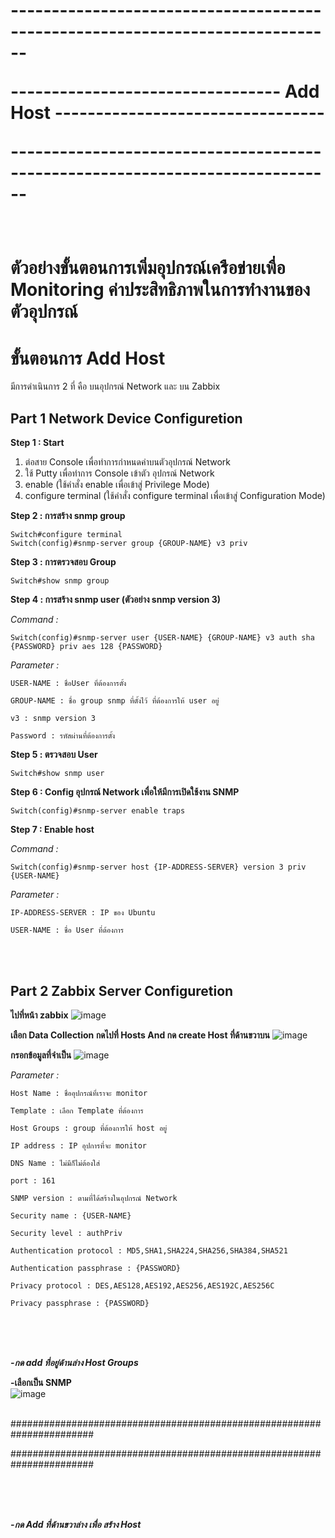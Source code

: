 <strong> <h1>
<p>------------------------------------------------------------------------------</p>
<p>--------------------------------- Add Host ---------------------------------</p>
<p>------------------------------------------------------------------------------</p>
</h1> </strong>
<br>

<h1>ตัวอย่างขั้นตอนการเพิ่มอุปกรณ์เครือข่ายเพื่อ Monitoring ค่าประสิทธิภาพในการทำงานของตัวอุปกรณ์</h1>

# ขั้นตอนการ Add Host

มีการดำเนินการ 2 ที่ คือ บนอุปกรณ์ Network และ บน Zabbix




## Part 1 Network Device Configuretion

__Step 1 : Start__
1) ต่อสาย Console เพื่อทำการกำหนดค่าบนตัวอุปกรณ์ Network
2)	ใช้ Putty เพื่อทำการ Console เข้าตัว อุปกรณ์ Network
3)	enable (ใช้คำสั่ง enable เพื่อเข้าสู่ Privilege Mode)
4)	configure terminal (ใช้คำสั่ง configure terminal เพื่อเข้าสู่ Configuration Mode)


__Step 2 : การสร้าง snmp group__
~~~
Switch#configure terminal
Switch(config)#snmp-server group {GROUP-NAME} v3 priv
~~~

__Step 3 : การตรวจสอบ Group__
~~~
Switch#show snmp group
~~~

__Step 4 : การสร้าง snmp user (ตัวอย่าง snmp version 3)__

_Command :_
~~~
Switch(config)#snmp-server user {USER-NAME} {GROUP-NAME} v3 auth sha {PASSWORD} priv aes 128 {PASSWORD}
~~~

_Parameter :_

~~~
USER-NAME : ชื่อUser ที่ต้องการตั้ง

GROUP-NAME : ชื่อ group snmp ที่ตั้งไว้ ที่ต้องการให้ user อยู่

v3 : snmp version 3

Password : รหัสผ่านที่ต้องการตั้ง
~~~


__Step 5 : ตรวจสอบ User__

~~~
Switch#show snmp user
~~~


__Step 6 : Config อุปกรณ์ Network เพื่อให้มีการเปิดใช้งาน SNMP__

~~~
Switch(config)#snmp-server enable traps
~~~


__Step 7 : Enable host__

_Command :_
~~~
Switch(config)#snmp-server host {IP-ADDRESS-SERVER} version 3 priv {USER-NAME}
~~~

_Parameter :_
~~~
IP-ADDRESS-SERVER : IP ของ Ubuntu

USER-NAME : ชื่อ User ที่ต้องการ
~~~

<br>
<br>

## Part 2 Zabbix Server Configuretion


**ไปที่หน้า zabbix**
![image](https://github.com/lersakk/ZabbixUserManual/assets/106941759/4ff020bc-fe4a-49c2-9352-718a86a3ba60)



**เลือก Data Collection กดไปที่ Hosts And กด create Host ที่ด้านขวาบน**
![image](https://github.com/lersakk/ZabbixUserManual/assets/106941759/d901fb4d-faec-4e93-ad4e-271ad43e1a99)



**กรอกข้อมูลที่จำเป็น**
![image](https://github.com/lersakk/ZabbixUserManual/assets/106941759/206450e4-2b09-469c-81a2-0e85dfbc0de2)

_Parameter :_

~~~   
Host Name : ชื่ออุปกรณ์ที่เราจะ monitor 

Template : เลือก Template ที่ต้องการ 

Host Groups : group ที่ต้องการให้ host อยู่

IP address : IP อุปการที่จะ monitor 

DNS Name : ไม่มีก็ไม่ต้องใส่

port : 161

SNMP version : ตามที่ได้สร้างในอุปกรณ์ Network

Security name : {USER-NAME}

Security level : authPriv

Authentication protocol : MD5,SHA1,SHA224,SHA256,SHA384,SHA521

Authentication passphrase : {PASSWORD}

Privacy protocol : DES,AES128,AES192,AES256,AES192C,AES256C

Privacy passphrase : {PASSWORD}
~~~

<br>
<br>
<br>

***-กด add ที่อยู่ด้านล่าง Host Groups***

**-เลือกเป็น SNMP**
<br>
![image](https://github.com/lersakk/ZabbixUserManual/assets/111458085/69e3f0c8-e198-41ed-9df8-320f0608c01a)

<br>
#######################################################################



#######################################################################

<br>
<br>
<br>

***-กด Add  ที่ด้านขวาล่าง เพื่อ สร้าง Host***
